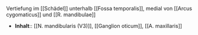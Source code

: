 ---
---
Vertiefung im [[Schädel]] unterhalb [[Fossa temporalis]], medial von [[Arcus cygomaticus]] und [[R. mandibulae]]
- **Inhalt**:: [[N. mandibularis (V3)]], [[Ganglion oticum]], [[A. maxillaris]]